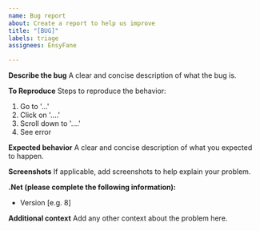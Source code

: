 ```yaml
---
name: Bug report
about: Create a report to help us improve
title: "[BUG]"
labels: triage
assignees: EnsyFane

---
```


**Describe the bug**
A clear and concise description of what the bug is.

**To Reproduce**
Steps to reproduce the behavior:
1. Go to '...'
2. Click on '....'
3. Scroll down to '....'
4. See error

**Expected behavior**
A clear and concise description of what you expected to happen.

**Screenshots**
If applicable, add screenshots to help explain your problem.

**.Net (please complete the following information):**
 - Version [e.g. 8]

**Additional context**
Add any other context about the problem here.
